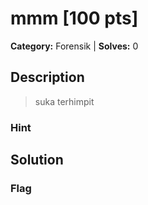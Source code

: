 # mmm [100 pts]

**Category:** Forensik
| **Solves:** 0

## Description
>suka terhimpit

### Hint
 
## Solution

### Flag

